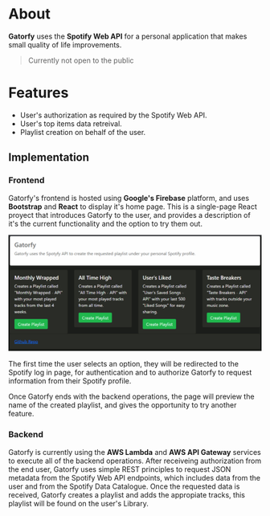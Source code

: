 # About

**Gatorfy** uses the **Spotify Web API** for a personal application that makes small quality of life improvements.
> Currently not open to the public

# Features
- User's authorization as required by the Spotify Web API.
- User's top items data retreival.
- Playlist creation on behalf of the user.

## Implementation

### Frontend

Gatorfy's frontend is hosted using **Google's Firebase** platform, and uses **Bootstrap** and **React** to display it's home page. This is a single-page React proyect that introduces Gatorfy to the user, and provides a description of it's the current functionality and the option to try them out.

![Home Page for Gatorfy](https://github.com/filixgator/Spotify_MonthlyWrapped/blob/main/Media/HomePage.PNG?raw=true "Home Page")

The first time the user selects an option, they will be redirected to the Spotify log in page, for authentication and to authorize Gatorfy to request information from their Spotify profile.

Once Gatorfy ends with the backend operations, the page will preview the name of the created playlist, and gives the opportunity to try another feature.

### Backend

Gatorfy is currently using the **AWS Lambda** and **AWS API Gateway** services to execute all of the backend operations. After receiveing authorization from the end user, Gatorfy uses simple REST principles to request JSON metadata from the Spotify Web API endpoints, which includes data from the user and from the Spotify Data Catalogue. Once the requested data is received, Gatorfy creates a playlist and adds the appropiate tracks, this playlist will be found on the user's Library.
